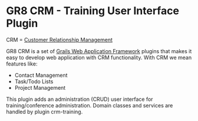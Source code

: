 # GR8 CRM - Training User Interface Plugin

CRM = [Customer Relationship Management](http://en.wikipedia.org/wiki/Customer_relationship_management)

GR8 CRM is a set of [Grails Web Application Framework](http://www.grails.org/)
plugins that makes it easy to develop web application with CRM functionality.
With CRM we mean features like:

- Contact Management
- Task/Todo Lists
- Project Management

This plugin adds an administration (CRUD) user interface for training/conference administration. Domain classes and services are handled by plugin crm-training.
